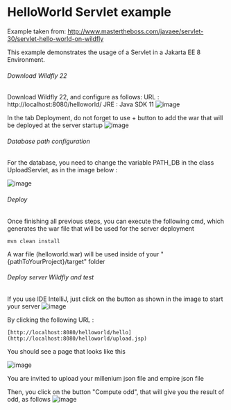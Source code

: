 HelloWorld Servlet example
=====================================
Example taken from: http://www.mastertheboss.com/javaee/servlet-30/servlet-hello-world-on-wildfly

This example demonstrates the usage of a Servlet in a Jakarta EE 8 Environment.

###### Download Wildfly 22
Download Wildfly 22, and configure as follows: 
URL : http://localhost:8080/helloworld/
JRE : Java SDK 11
![image](https://user-images.githubusercontent.com/12558275/223874594-11d70ff8-af12-436b-bd45-fdcc6c802c6f.png)

In the tab Deployment, do not forget to use + button to add the war that will be deployed at the server startup
![image](https://user-images.githubusercontent.com/12558275/223874824-5bc10c82-7838-4534-937d-3096be4211ce.png)

###### Database path configuration
For the database, you need to change the variable PATH_DB in the class UploadServlet, as in the image below :

![image](https://user-images.githubusercontent.com/12558275/223875743-a34f7cc8-95aa-4cc4-9cc2-e948f594bb89.png)

###### Deploy
Once finishing all previous steps, you can execute the following cmd, which generates the war file that will be used for the server deployment
```shell
mvn clean install
```
A war file (helloworld.war) will be used inside of your "{pathToYourProject}/target" folder 

###### Deploy server Wildfly and test
If you use IDE IntelliJ, just click on the button as shown in the image to start your server
![image](https://user-images.githubusercontent.com/12558275/223875256-e4e7268b-d680-4d19-93b5-372c5ba55958.png)

By clicking the following URL : 
```shell
[http://localhost:8080/helloworld/hello](http://localhost:8080/helloworld/upload.jsp)
```
You should see a page that looks like this

![image](https://user-images.githubusercontent.com/12558275/223875402-1ad7a30c-45e6-4903-9650-9e134bf4064e.png)

You are invited to upload your millenium json file and empire json file

Then, you click on the button "Compute odd", that will give you the result of odd, as follows 
![image](https://user-images.githubusercontent.com/12558275/223876299-474caf97-616c-4531-bbc4-6793aff14756.png)
